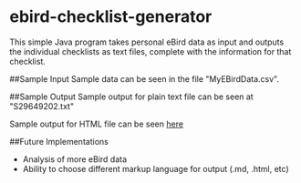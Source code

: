 # ebird-checklist-generator

This simple Java program takes personal eBird data as input and outputs the individual checklists as text files, complete with the information for that checklist. 

##Sample Input 
Sample data can be seen in the file "MyEBirdData.csv". 

##Sample Output
Sample output for plain text file can be seen at "S29649202.txt"

Sample output for HTML file can be seen [here](http://brandonedwards.github.io/S29972160.html)

##Future Implementations
* Analysis of more eBird data
* Ability to choose different markup language for output (.md, .html, etc)
